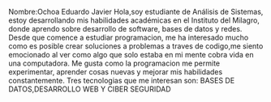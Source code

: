 Nombre:Ochoa Eduardo Javier
Hola,soy estudiante de Análisis de Sistemas, estoy desarrollando mis habilidades académicas en el Instituto del Milagro, donde aprendo sobre desarrollo de software, bases de datos y redes. 
Desde que comence a estudiar programacion, me ha interesado mucho como es posible crear soluciones a problemas a traves de codigo,me siento emocionado al ver como algo que solo estaba
en mi mente cobra vida en una computadora.
Me gusta como la programacion me permite experimentar, aprender cosas nuevas y mejorar mis habilidades constantemente.
Tres tecnologias que me interesan son: BASES DE DATOS,DESARROLLO WEB Y CIBER SEGURIDAD